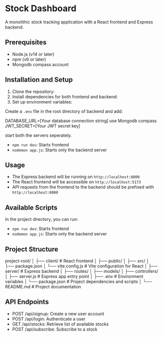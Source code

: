 # Stock Dashboard

A monolithic stock tracking application with a React frontend and Express backend.

## Prerequisites

- Node.js (v14 or later)
- npm (v6 or later)
- Mongodb compass account 

## Installation and Setup

1. Clone the repository:
2. Install dependencies for both frontend and backend:
3. Set up environment variables:

Create a `.env` file in the root directory of backend and add:

DATABASE_URL=[Your database connection string] use Mongodb compass 
JWT_SECRET=[Your JWT secret key]

start both the servers seperately.
- `npm run dev`: Starts frontend 
- `nodemon app.js`: Starts only the backend server

## Usage

- The Express backend will be running on `http://localhost:8000`
- The React frontend will be accessible on `http://localhost:5173`
- API requests from the frontend to the backend should be prefixed with `http://localhost:8000`

## Available Scripts

In the project directory, you can run:

- `npm run dev`: Starts frontend 
- `nodemon app.js`: Starts only the backend server


## Project Structure
project-root/
│
├── client/                     # React frontend
│   ├── public/
│   ├── src/
│   ├── package.json
│   └── vite.config.js          # Vite configuration for React
│
├── server/                     # Express backend
│   ├── routes/
│   ├── models/
│   ├── controllers/
│   ├── server.js               # Express app entry point
│   ├── .env                    # Environment variables
│   └── package.json            # Project dependencies and scripts
│
└── README.md                   # Project documentation


## API Endpoints

- POST /api/signup: Create a new user account
- POST /api/login: Authenticate a user
- GET /api/stocks: Retrieve list of available stocks
- POST /api/subscribe: Subscribe to a stock
